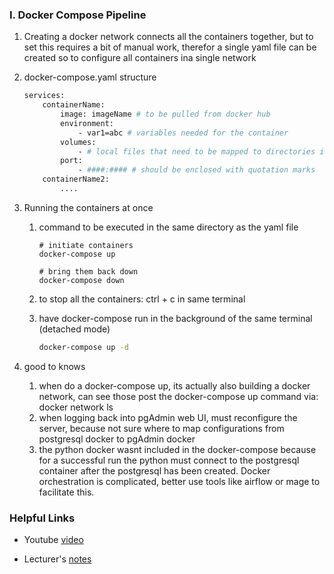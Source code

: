 ### I. Docker Compose Pipeline

1. Creating a docker network connects all the containers together, but to set this requires a bit of manual work, therefor a single yaml file can be created so to configure all containers ina single network

2. docker-compose.yaml structure
    
    ```bash
    services:
    	containerName:
    		image: imageName # to be pulled from docker hub
    		environment:
    			- var1=abc # variables needed for the container 
    		volumes:
    			- # local files that need to be mapped to directories in the container 
    		port:
    			- ####:#### # should be enclosed with quotation marks
    	containerName2:
    		....
    ```

3. Running the containers at once
    1. command to be executed in the same directory as the yaml file 
        
        ```{bash}
        # initiate containers
        docker-compose up

        # bring them back down 
        docker-compose down
        ```
        
    2. to stop all the containers: ctrl + c in same terminal
    3. have docker-compose run in the background of the same terminal (detached mode)
        
        ```bash
        docker-compose up -d
        ```
        
5. good to knows 
    1. when do a docker-compose up, its actually also building a docker network, can see those post the docker-compose up command via: docker network ls
    2. when logging back into pgAdmin web UI, must reconfigure the server, because not sure where to map configurations from postgresql docker to pgAdmin docker 
    3. the python docker wasnt included in the docker-compose because for a successful run the python must connect to the postgresql container after the postgresql has been created. Docker orchestration is complicated, better use tools like airflow or mage to facilitate this. 

### Helpful Links

* Youtube [video](https://www.youtube.com/watch?v=hKI6PkPhpa0&t=1s)

* Lecturer's [notes](https://docs.google.com/document/d/e/2PACX-1vRJUuGfzgIdbkalPgg2nQ884CnZkCg314T_OBq-_hfcowPxNIA0-z5OtMTDzuzute9VBHMjNYZFTCc1/pub)